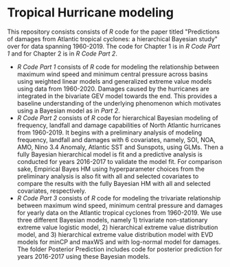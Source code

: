 # Tropical Hurricane modeling
This repository consists consists of *R* code for the paper titled "Predictions of damages from Atlantic tropical cyclones: a hierarchical Bayesian study" over for data spanning 1960-2019. The code for Chapter 1 is in _R Code Part 1_ and for Chapter 2 is in _R Code Part 2_.


- _R Code Part 1_ consists of *R* code for modeling the relationship between maximum wind speed and minimum central pressure across basins using weighted linear models and generalized extreme value models using data from 1960-2020. Damages caused by the hurricanes are integrated in the bivariate GEV model towards the end. This provides a baseline understanding of the underlying phenomenon which motivates using a Bayesian model as in _Part 2_.
- _R Code Part 2_ consists of *R* code for hierarchical Bayesian modeling of frequency, landfall and damage capabilities of North Atlantic hurricanes from 1960-2019. It begins with a preliminary analysis of modeling frequency, landfall and damages with 6 covariates, namely, SOI, NOA, AMO, Nino 3.4 Anomaly, Atlantic SST and Sunspots, using GLMs. Then a fully Bayesian hierarchical model is fit and a predictive analysis is conducted for years 2016-2017 to validate the model fit. For comparison sake, Empirical Bayes HM using hyperparameter choices from the preliminary analysis is also fit with all and selected covariates to compare the results with the fully Bayesian HM with all and selected covariates, respectively.
- _R Code Part 3_ consists of *R* code for modeling the trivariate relationship between maximum wind speed, minimum central pressure and damages for yearly data on the Atlantic tropical cyclones from 1960-2019. We use three different Bayesian models, namely 1) trivariate non-stationary extreme value logistic model, 2) hierarchical extreme value distribution model, and 3) hierarchical extreme value distribution model with EVD models for minCP and maxWS and with log-normal model for damages. The folder Posterior Prediction includes code for posterior prediction for years 2016-2017 using these Bayesian models.
